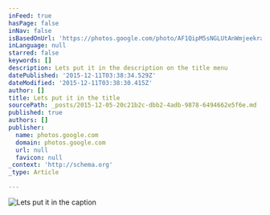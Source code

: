 ```yaml
---
inFeed: true
hasPage: false
inNav: false
isBasedOnUrl: 'https://photos.google.com/photo/AF1QipM5sNGLUtAnWmjeekraCsaFcy8-6pgFjmmDPtJH'
inLanguage: null
starred: false
keywords: []
description: Lets put it in the description on the title menu
datePublished: '2015-12-11T03:38:34.529Z'
dateModified: '2015-12-11T03:38:30.415Z'
author: []
title: Lets put it in the title
sourcePath: _posts/2015-12-05-20c21b2c-dbb2-4adb-9878-6494662e5f6e.md
published: true
authors: []
publisher:
  name: photos.google.com
  domain: photos.google.com
  url: null
  favicon: null
_context: 'http://schema.org'
_type: Article

---
```

![Lets put it in the caption](https://s3-us-west-2.amazonaws.com/the-grid-img/p/a81b5e793e85794b4190e04f8623400e9dd4a233.jpg)